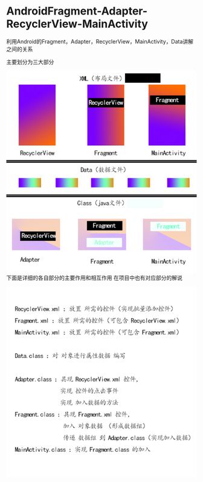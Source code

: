 # AndroidFragment-Adapter-RecyclerView-MainActivity
利用Android的Fragment，Adapter，RecyclerView，MainActivity，Data讲解之间的关系

主要划分为三大部分



![image](/github_FragmentMA.jpg)
下面是详细的各自部分的主要作用和相互作用
在项目中也有对应部分的解说




![image](github_FragmentMAchina.jpg)
